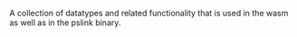 A collection of datatypes and related functionality that is used in the wasm as well as in the pslink binary.